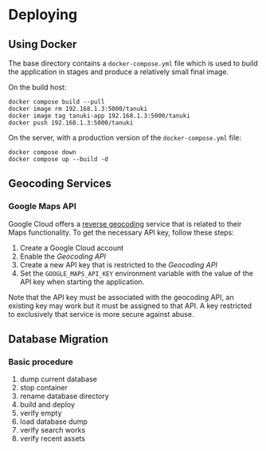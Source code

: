 # Deploying

## Using Docker

The base directory contains a `docker-compose.yml` file which is used to build the application in stages and produce a relatively small final image.

On the build host:

```shell
docker compose build --pull
docker image rm 192.168.1.3:5000/tanuki
docker image tag tanuki-app 192.168.1.3:5000/tanuki
docker push 192.168.1.3:5000/tanuki
```

On the server, with a production version of the `docker-compose.yml` file:

```shell
docker compose down
docker compose up --build -d
```

## Geocoding Services

### Google Maps API

Google Cloud offers a [reverse geocoding](https://developers.google.com/maps/documentation/geocoding/requests-reverse-geocoding) service that is related to their Maps functionality. To get the necessary API key, follow these steps:

1. Create a Google Cloud account
1. Enable the *Geocoding API*
1. Create a new API key that is restricted to the *Geocoding API*
1. Set the `GOOGLE_MAPS_API_KEY` environment variable with the value of the API key when starting the application.

Note that the API key must be associated with the geocoding API, an existing key may work but it must be assigned to that API. A key restricted to exclusively that service is more secure against abuse.

## Database Migration

### Basic procedure

1. dump current database
2. stop container
3. rename database directory
4. build and deploy
5. verify empty
6. load database dump
7. verify search works
8. verify recent assets

